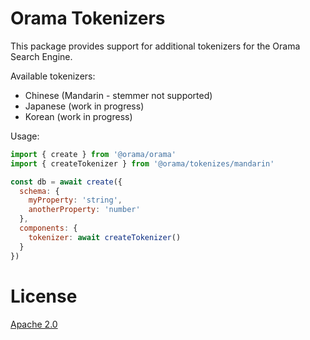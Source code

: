 # Orama Tokenizers

This package provides support for additional tokenizers for the Orama Search Engine.

Available tokenizers:
- Chinese (Mandarin - stemmer not supported)
- Japanese (work in progress)
- Korean (work in progress)

Usage:

```js
import { create } from '@orama/orama'
import { createTokenizer } from '@orama/tokenizes/mandarin'

const db = await create({
  schema: {
    myProperty: 'string',
    anotherProperty: 'number'
  },
  components: {
    tokenizer: await createTokenizer()
  }
})
```

# License
[Apache 2.0](/LICENSE.md)